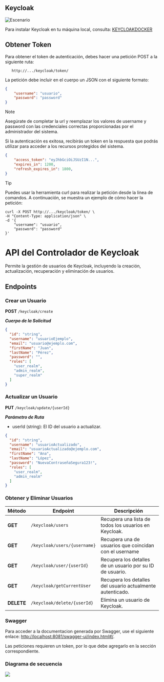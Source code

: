## Keycloak

![Escenario](https://res.cloudinary.com/dilrruxyx/image/upload/v1718310860/keycloak_pdryin.jpg)


Para instalar Keycloak en tu máquina local, consulta: [KEYCLOAKDOCKER](./KEYCLOAKDOCKER.md)

## Obtener Token

Para obtener el token de autenticación, debes hacer una petición POST a la siguiente ruta:
```
   http://.../keycloak/token/
```

La petición debe incluir en el cuerpo un JSON con el siguiente formato:
```json
{
    "username": "usuario",
    "password": "password"
}
```

> [!NOTE]
> Asegúrate de completar la url y reemplazar los valores de username y password con las credenciales correctas proporcionadas por el administrador del sistema.

Si la autenticación es exitosa, recibirás un token en la respuesta que podrás utilizar para acceder a los recursos protegidos del sistema.

```json
{
    "access_token": "eyJhbGciOiJSUzI1N...",
    "expires_in": 1200,
    "refresh_expires_in": 1800,
}
```

> [!TIP]
> Puedes usar la herramienta curl para realizar la petición desde la línea de comandos. A continuación, se muestra un ejemplo de cómo hacer la petición:

```
curl -X POST http://.../keycloak/token/ \
-H "Content-Type: application/json" \
-d '{
    "username": "usuario",
    "password": "password"
}'
```

# API del Controlador de Keycloak
Permite la gestión de usuarios de Keycloak, incluyendo la creación, actualización, recuperación y eliminación de usuarios.

## Endpoints

### Crear un Usuario
**POST** `/keycloak/create`

***Cuerpo de la Solicitud***
```json
{
  "id": "string",
  "username": "usuarioEjemplo",
  "email": "usuario@ejemplo.com",
  "firstName": "Juan",
  "lastName": "Pérez",
  "password": "",
  "roles": [
    "user_realm",
    "admin_realm",
    "super_realm"
  ]
}
```

### Actualizar un Usuario

**PUT** `/keycloak/update/{userId}`

***Parámetro de Ruta***

- userId (string): El ID del usuario a actualizar.
```json
{
  "id": "string",
  "username": "usuarioActualizado",
  "email": "usuarioActualizado@ejemplo.com",
  "firstName": "Ana",
  "lastName": "López",
  "password": "NuevaContraseñaSegura123!",
  "roles": [
    "user_realm",
    "admin_realm"
  ]
}
```

### Obtener y Eliminar Usuarios

| Método   | Endpoint                           | Descripción                                              |
|----------|------------------------------------|----------------------------------------------------------|
| **GET**  | `/keycloak/users`                  | Recupera una lista de todos los usuarios en Keycloak.    |
| **GET**  | `/keycloak/users/{username}`       | Recupera una de usuarios que coincidan con el username   | 
| **GET**  | `/keycloak/user/{userId}`          | Recupera los detalles de un usuario por su ID de usuario.|
| **GET**  | `/keycloak/getCurrentUser`         | Recupera los detalles del usuario actualmente autenticado. |
| **DELETE**| `/keycloak/delete/{userId}`       | Elimina un usuario de Keycloak.                          |

### Swagger

Para acceder a la documentacion generada por Swagger, use el siguiente enlace: [http://localhost:8081/swagger-ui/index.html#/](http://localhost:8081/swagger-ui/index.html#/). 

Las peticiones requieren un token, por lo que debe agregarlo en la sección correspondiente.

### Diagrama de secuencia

![](https://res.cloudinary.com/dilrruxyx/image/upload/v1718338073/secuencia_aqaqtp.jpg)
